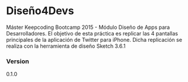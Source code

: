 # Diseño4Devs

Máster Keepcoding Bootcamp 2015 - Módulo Diseño de Apps para Desarrolladores.
El objetivo de esta práctica es replicar las 4 pantallas principales de la aplicación de Twitter para iPhone. Dicha replicación se realiza con la herramienta de diseño Sketch 3.6.1

### Version
0.1.0








